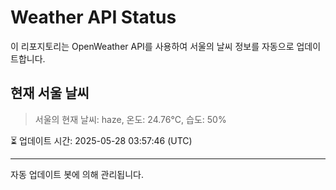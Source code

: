 
# Weather API Status

이 리포지토리는 OpenWeather API를 사용하여 서울의 날씨 정보를 자동으로 업데이트합니다.

## 현재 서울 날씨
> 서울의 현재 날씨: haze, 온도: 24.76°C, 습도: 50%

⏳ 업데이트 시간: 2025-05-28 03:57:46 (UTC)

---
자동 업데이트 봇에 의해 관리됩니다.
